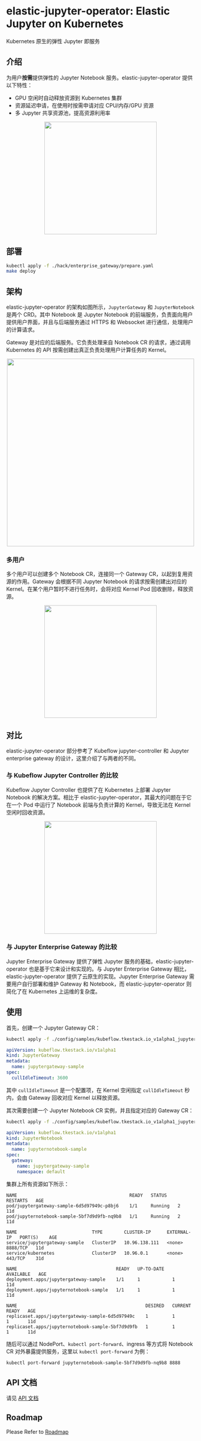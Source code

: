 # elastic-jupyter-operator: Elastic Jupyter on Kubernetes

Kubernetes 原生的弹性 Jupyter 即服务

## 介绍

为用户**按需**提供弹性的 Jupyter Notebook 服务。elastic-jupyter-operator 提供以下特性：

- GPU 空闲时自动释放资源到 Kubernetes 集群
- 资源延迟申请，在使用时按需申请对应 CPU/内存/GPU 资源
- 多 Jupyter 共享资源池，提高资源利用率

<p align="center"><img src="docs/images/overview.png" width="300"></p>

## 部署

```bash
kubectl apply -f ./hack/enterprise_gateway/prepare.yaml
make deploy
```

## 架构

elastic-jupyter-operator 的架构如图所示，`JupyterGateway` 和 `JupyterNotebook` 是两个 CRD。其中 Notebook 是 Jupyter Notebook 的前端服务，负责面向用户提供用户界面，并且与后端服务通过 HTTPS 和 Websocket 进行通信，处理用户的计算请求。

Gateway 是对应的后端服务。它负责处理来自 Notebook CR 的请求，通过调用 Kubernetes 的 API 按需创建出真正负责处理用户计算任务的 Kernel。

<p align="center"><img src="docs/images/arch.png" width="500"></p>

### 多用户

多个用户可以创建多个 Notebook CR，连接同一个 Gateway CR，以起到复用资源的作用。Gateway 会根据不同 Jupyter Notebook 的请求按需创建出对应的 Kernel。在某个用户暂时不进行任务时，会将对应 Kernel Pod 回收删除，释放资源。

<p align="center"><img src="docs/images/multiuser.png" width="300"></p>

## 对比

elastic-jupyter-operator 部分参考了 Kubeflow jupyter-controller 和 Jupyter enterprise gateway 的设计，这里介绍了与两者的不同。

### 与 Kubeflow Jupyter Controller 的比较

Kubeflow Jupyter Controller 也提供了在 Kubernetes 上部署 Jupyter Notebook 的解决方案。相比于 elastic-jupyter-operator，其最大的问题在于它在一个 Pod 中运行了 Notebook 前端与负责计算的 Kernel，导致无法在 Kernel 空闲时回收资源。

<p align="center"><img src="docs/images/kubeflow.png" width="300"></p>

### 与 Jupyter Enterprise Gateway 的比较

Jupyter Enterprise Gateway 提供了弹性 Jupyter 服务的基础，elastic-jupyter-operator 也是基于它来设计和实现的。与 Jupyter Enterprise Gateway 相比，elastic-jupyter-operator 提供了云原生的实现。Jupyter Enterprise Gateway 需要用户自行部署和维护 Gateway 和 Notebook，而 elastic-jupyter-operator 则简化了在 Kubernetes 上运维的复杂度。

## 使用

首先，创建一个 Jupyter Gateway CR：

```bash
kubectl apply -f ./config/samples/kubeflow.tkestack.io_v1alpha1_jupytergateway.yaml
```

```yaml
apiVersion: kubeflow.tkestack.io/v1alpha1
kind: JupyterGateway
metadata:
  name: jupytergateway-sample
spec:
  cullIdleTimeout: 3600
```

其中 `cullIdleTimeout` 是一个配置项，在 Kernel 空闲指定 `cullIdleTimeout` 秒内，会由 Gateway 回收对应 Kernel 以释放资源。

其次需要创建一个 Jupyter Notebook CR 实例，并且指定对应的 Gateway CR：

```bash
kubectl apply -f ./config/samples/kubeflow.tkestack.io_v1alpha1_jupyternotebook.yaml
```

```yaml
apiVersion: kubeflow.tkestack.io/v1alpha1
kind: JupyterNotebook
metadata:
  name: jupyternotebook-sample
spec:
  gateway:
    name: jupytergateway-sample
    namespace: default
```

集群上所有资源如下所示：

```
NAME                                          READY   STATUS    RESTARTS   AGE
pod/jupytergateway-sample-6d5d97949c-p8bj6    1/1     Running   2          11d
pod/jupyternotebook-sample-5bf7d9d9fb-nq9b8   1/1     Running   2          11d

NAME                            TYPE        CLUSTER-IP      EXTERNAL-IP   PORT(S)    AGE
service/jupytergateway-sample   ClusterIP   10.96.138.111   <none>        8888/TCP   11d
service/kubernetes              ClusterIP   10.96.0.1       <none>        443/TCP    31d

NAME                                     READY   UP-TO-DATE   AVAILABLE   AGE
deployment.apps/jupytergateway-sample    1/1     1            1           11d
deployment.apps/jupyternotebook-sample   1/1     1            1           11d

NAME                                                DESIRED   CURRENT   READY   AGE
replicaset.apps/jupytergateway-sample-6d5d97949c    1         1         1       11d
replicaset.apps/jupyternotebook-sample-5bf7d9d9fb   1         1         1       11d
```

随后可以通过 NodePort、`kubectl port-forward`、ingress 等方式将 Notebook CR 对外暴露提供服务，这里以 `kubectl port-forward` 为例：

```
kubectl port-forward jupyternotebook-sample-5bf7d9d9fb-nq9b8 8888
```

## API 文档

请见 [API 文档](docs/api/generated.asciidoc)

## Roadmap

Please Refer to [Roadmap](./docs/roadmap.md)